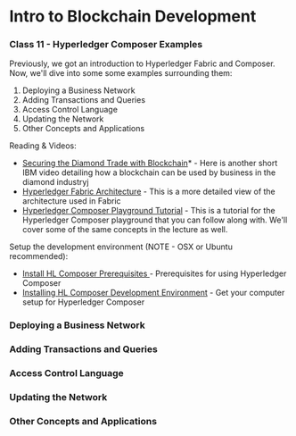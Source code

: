 # Intro to Blockchain Development

### Class 11 - Hyperledger Composer Examples 

Previously, we got an introduction to Hyperledger Fabric and Composer. Now, we'll dive into some some examples surrounding them:

1. Deploying a Business Network
2. Adding Transactions and Queries
3. Access Control Language
4. Updating the Network
5. Other Concepts and Applications

Reading & Videos:

- [Securing the Diamond Trade with Blockchain](https://www.youtube.com/watch?v=hHkc-DH0ep4)* - Here is another short IBM video detailing how a blockchain can be used by business in the diamond industryj
- [Hyperledger Fabric Architecture](https://hyperledger-fabric.readthedocs.io/en/release-1.4/arch-deep-dive.html) - This is a more detailed view of the architecture used in Fabric
- [Hyperledger Composer Playground Tutorial](https://hyperledger.github.io/composer/v0.19/tutorials/playground-tutorial.html) - This is a tutorial for the Hyperledger Composer playground that you can follow along with. We'll cover some of the same concepts in the lecture as well.

Setup the development environment (NOTE - OSX or Ubuntu recommended):

- [Install HL Composer Prerequisites ](https://hyperledger.github.io/composer/v0.19/installing/installing-prereqs) - Prerequisites for using Hyperledger Composer
- [Installing HL Composer Development Environment](https://hyperledger.github.io/composer/v0.19/installing/development-tools) - Get your computer setup for Hyperledger Composer

### Deploying a Business Network

### Adding Transactions and Queries

### Access Control Language

### Updating the Network

### Other Concepts and Applications


